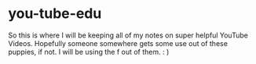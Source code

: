 # you-tube-edu

So this is where I will be keeping all of my notes on super helpful YouTube Videos. Hopefully someone somewhere gets some use out of these puppies, if not. I will be using the f out of them. : ) 